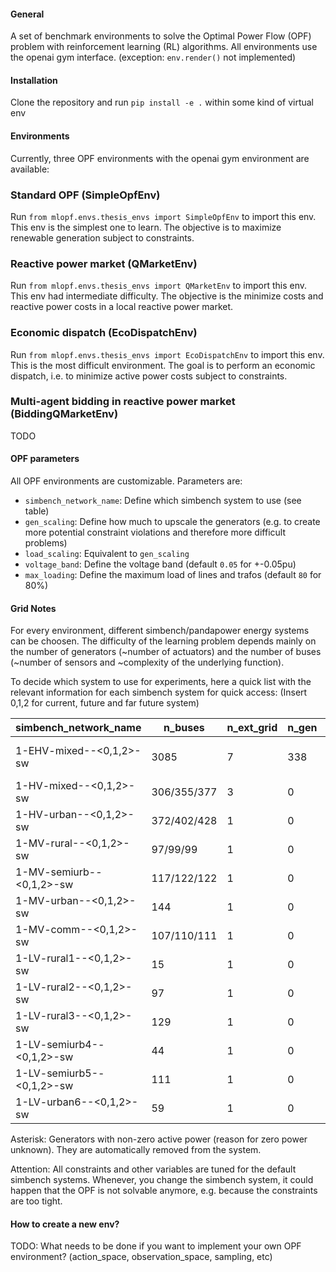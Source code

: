#### General
A set of benchmark environments to solve the Optimal Power Flow (OPF) problem
with reinforcement learning (RL) algorithms. All environments use the openai
gym interface. (exception: `env.render()` not implemented)

#### Installation
Clone the repository and run `pip install -e .` within some kind of virtual env

#### Environments
Currently, three OPF environments with the openai gym environment are available:

### Standard OPF (SimpleOpfEnv)
Run `from mlopf.envs.thesis_envs import SimpleOpfEnv` to import this env.
This env is the simplest one to learn. The objective is to maximize renewable
generation subject to constraints.

### Reactive power market (QMarketEnv)
Run `from mlopf.envs.thesis_envs import QMarketEnv` to import this env.
This env had intermediate difficulty. The objective is the minimize costs and
reactive power costs in a local reactive power market.

### Economic dispatch (EcoDispatchEnv)
Run `from mlopf.envs.thesis_envs import EcoDispatchEnv` to import this env.
This is the most difficult environment. The goal is to perform an economic
dispatch, i.e. to minimize active power costs subject to constraints.

### Multi-agent bidding in reactive power market (BiddingQMarketEnv)
TODO

#### OPF parameters
All OPF environments are customizable. Parameters are:
* `simbench_network_name`: Define which simbench system to use (see table)
* `gen_scaling`: Define how much to upscale the generators (e.g. to create more potential constraint violations and therefore more difficult problems)
* `load_scaling`: Equivalent to `gen_scaling`
* `voltage_band`: Define the voltage band (default `0.05` for +-0.05pu)
* `max_loading`: Define the maximum load of lines and trafos (default `80` for 80%)

#### Grid Notes
For every environment, different simbench/pandapower energy systems can be
choosen. The difficulty of the learning problem depends mainly on the number of
generators (~number of actuators) and the number of buses (~number of sensors
and ~complexity of the underlying function).

To decide which system to use for experiments, here a quick list with the
relevant information for each simbench system for quick access:
(Insert 0,1,2 for current, future and far future system)

| simbench_network_name   | n_buses   | n_ext_grid    | n_gen     | n_sgen        | n_loads   |
|---|---|---|---|---|---|
| 1-EHV-mixed--<0,1,2>-sw | 3085      | 7             | 338       | 225/233/241 *(225/225/225)   | 390       |
| 1-HV-mixed--<0,1,2>-sw  | 306/355/377       | 3             | 0         | 103/109/124 *(57/63/78) | 58        |
| 1-HV-urban--<0,1,2>-sw  | 372/402/428       | 1             | 0         | 98/101/118 *(42/45/62)  | 79        |
| 1-MV-rural--<0,1,2>-sw  | 97/99/99        | 1             | 0         | 102       | 96        |
| 1-MV-semiurb--<0,1,2>-sw| 117/122/122       | 1             | 0         | 121/123/123       | 115/118/122       |
| 1-MV-urban--<0,1,2>-sw  | 144       | 1             | 0         | 134       | 139       |
| 1-MV-comm--<0,1,2>-sw   | 107/110/111       | 1             | 0         | 89/90/90 *(89/89/89)       | 98/98/106        |
| 1-LV-rural1--<0,1,2>-sw | 15        | 1             | 0         | 4/8/8         | 13/14/28        |
| 1-LV-rural2--<0,1,2>-sw | 97        | 1             | 0         | 8/9/11         | 99/103/118        |
| 1-LV-rural3--<0,1,2>-sw | 129       | 1             | 0         | 17/25/27  | 118/145/153 |
| 1-LV-semiurb4--<0,1,2>-sw| 44       | 1             | 0         | 1/1/6         | 41/44/58        |
| 1-LV-semiurb5--<0,1,2>-sw | 111     | 1             | 0         | 9/14/15         | 104/118/129       |
| 1-LV-urban6--<0,1,2>-sw | 59        | 1             | 0         | 5/7/12         | 111/112/135       |

Asterisk: Generators with non-zero active power (reason for zero power unknown).
They are automatically removed from the system.

Attention: All constraints and other variables are tuned for the default
simbench systems. Whenever, you change the simbench system, it could happen
that the OPF is not solvable anymore, e.g. because the constraints are too tight.


#### How to create a new env?
TODO: What needs to be done if you want to implement your own OPF environment? (action_space, observation_space, sampling, etc)
